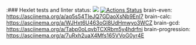 :### Hexlet tests and linter status:
<a href="https://codeclimate.com/github/AlexandrSperansky/frontend-project-44/maintainability"><img src="https://api.codeclimate.com/v1/badges/b7bba25769318a4d3405/maintainability" /></a>
[![Actions Status](https://github.com/AlexandrSperansky/frontend-project-44/workflows/hexlet-check/badge.svg)](https://github.com/AlexandrSperansky/frontend-project-44/actions)
brain-even: https://asciinema.org/a/aq5s54TIeJQ7GDaoXsNb9EnI7
brain-calc: https://asciinema.org/a/WJHxt6U463oGl8UdHmwyo3WCZ
brain-gcd:  https://asciinema.org/a/Tabp0oLqvbTCXRbm5y4hdrfni
brain-progression: https://asciinema.org/a/7uRxh2uaX4Mfs165VVoG0yr4E
